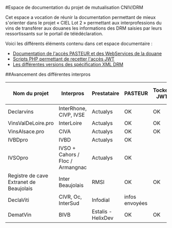 #Espace de documentation du projet de mutualisation CNIV/DRM

Cet espace a vocation de réunir la documentation permettant de mieux s'orienter dans le projet « CIEL Lot 2 » permettant aux interprofessions du vins de transférer aux douanes les informations des DRM saisies par leurs ressortissants sur le portail de télédéclaration.

Voici les différents éléments contenu dans cet espace documentaire :
 - [Documentation de l'accès PASTEUR et des WebServices de la douane](webservice-douanes/)
 - [Scripts PHP permettant de recetter l'accès JWT](oauth/)
 - [Les différentes versions des spécification XML DRM](webservice-douanes/DRMXML)

##Avancement des différentes interpros

| Nom du projet | Interpros       | Prestataire |  PASTEUR | Tocken JWT  | XML DRM recetté | SEED | XML en Prod | Retour XML | URL du projet | 
|---------------|-----------------|-------------|----------|-------------|-----------------|------|-------------|------------|---------------|
| Declarvins    | InterRhone, CIVP, IVSE | Actualys | OK   | OK          | OK              | OK   |             |            | [declarvins.net](http://declarvins.net/) |
| VinsValDeLoire.pro | InterLoire         | Actualys | OK  | OK          | OK              | OK   |             |            | [vinsvaldeloire.pro](http://vinsvaldeloire.pro) |
| VinsAlsace.pro| CIVA                   | Actualys | OK   | OK          | OK              | OK   |             |            | [vinsalsace.pro](http://vinsalsace.pro)  |
| IVBDpro       | IVBD                   | Actualys | OK   |             |                 | OK   |             |            | [ivbdpro.fr](http://ivbdpro.fr) |
| IVSOpro       | IVSO + Cahors / Floc / Armangnac| Actualys |OK|        |                 | OK   |             |            | [ivsopro.com](http://ivsopro.com) |
| Registre de cave Extranet de Beaujolais | Inter Beaujolais | RMSI| OK |OK|Acces fonctionnel| OK |             |            | [ivsopro.com](http://ivsopro.com)  |
| DeclaViti     | CIVR, Oc, InterSud     | Infodial |infos envoyées|     |                 |      |             |            | [declaviti.fr](https://declaviti.fr/)|
| DematVin      | BIVB             | Estalis - HelixDev|OK | OK          |                 |      |             |            | 
